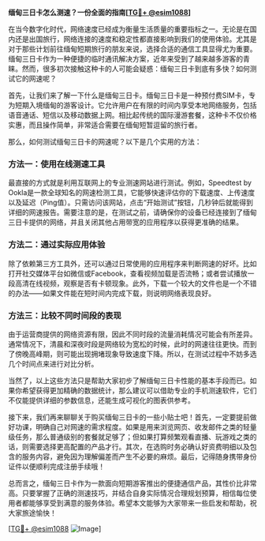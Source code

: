 **缅甸三日卡怎么测速？一份全面的指南[[TG💪+ @esim1088](https://t.me/s/esim1088)]**

在当今数字化时代，网络速度已经成为衡量生活质量的重要指标之一。无论是在国内还是出国旅行，网络连接的速度和稳定性都直接影响到我们的使用体验。尤其是对于那些计划前往缅甸短期旅行的朋友来说，选择合适的通信工具显得尤为重要。缅甸三日卡作为一种便捷的临时通讯解决方案，近年来受到了越来越多游客的青睐。然而，很多初次接触这种卡的人可能会疑惑：缅甸三日卡到底有多快？如何测试它的网速呢？

首先，让我们来了解一下什么是缅甸三日卡。缅甸三日卡是一种预付费SIM卡，专为短期入境缅甸的游客设计。它允许用户在有限的时间内享受本地网络服务，包括语音通话、短信以及移动数据上网。相比起传统的国际漫游套餐，这种卡不仅价格实惠，而且操作简单，非常适合需要在缅甸短暂逗留的旅行者。

那么，如何测试缅甸三日卡的网速呢？以下是几个实用的方法：

### 方法一：使用在线测速工具

最直接的方式就是利用互联网上的专业测速网站进行测试。例如，Speedtest by Ookla是一款全球知名的网速检测工具，它能够快速评估你的下载速度、上传速度以及延迟（Ping值）。只需访问该网站，点击“开始测试”按钮，几秒钟后就能得到详细的网速报告。需要注意的是，在测试之前，请确保你的设备已经连接到了缅甸三日卡提供的网络，并且关闭其他占用带宽的应用程序以获得更准确的结果。

### 方法二：通过实际应用体验

除了依赖第三方工具外，还可以通过日常使用的应用程序来判断网速的好坏。比如打开社交媒体平台如微信或Facebook，查看视频加载是否流畅；或者尝试播放一段高清在线视频，观察是否有卡顿现象。此外，下载一个较大的文件也是一个不错的办法——如果文件能在短时间内完成下载，则说明网络表现良好。

### 方法三：比较不同时间段的表现

由于运营商提供的网络资源有限，因此不同时段的流量消耗情况可能会有所差异。通常情况下，清晨和深夜时段是网络较为宽松的时候，此时的网速往往更快。而到了傍晚高峰期，则可能出现拥堵现象导致速度下降。所以，在测试过程中不妨多选几个时间点来进行对比分析。

当然了，以上这些方法只是帮助大家初步了解缅甸三日卡性能的基本手段而已。如果你希望获得更加精确的数据统计，那么建议可以借助专业的手机测速软件，它们不仅能提供详细的参数信息，还能生成可视化的图表供参考。

接下来，我们再来聊聊关于购买缅甸三日卡的一些小贴士吧！首先，一定要提前做好功课，明确自己对网速的需求程度。如果是用来浏览网页、收发邮件之类的轻量级任务，那么普通级别的套餐就足够了；但如果打算频繁观看直播、玩游戏之类的话，则需要选择更高配置的产品才行。其次，在选购时务必确认好资费明细以及包含的服务内容，避免因为理解偏差而产生不必要的麻烦。最后，记得随身携带身份证件以便顺利完成注册手续哦！

总而言之，缅甸三日卡作为一款面向短期游客推出的便捷通信产品，其性价比非常高。只要掌握了正确的测速技巧，并结合自身实际情况合理规划预算，相信每位使用者都能够享受到满意的服务体验。希望本文能够为大家带来一些启发和帮助，祝大家旅途愉快！

[[TG💪+ @esim1088](https://t.me/s/esim1088) ![Image](https://i.postimg.cc/4NQfJmqS/Snipaste-2025-05-13-00-14-12.png)]
